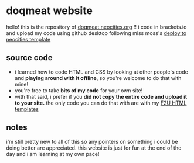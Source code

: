 # doqmeat website
hello! this is the repository of [doqmeat.neocities.org](https://doqmeat.neocities.org/) !! 
i code in brackets.io and upload my code using github desktop following miss moss's [deploy to neocities template](https://github.com/burned-salmon/deploy-to-neocities-template)

## source code
- i learned how to code HTML and CSS by looking at other people's code and <b>playing around with it offline</b>, so you're welcome to do that with mine!
- you're free to take <b>bits of my code</b> for your own site!
- with that said, i prefer if you <b>did not copy the entire code and upload it to your site.</b> the only code you can do that with are with my [F2U HTML templates](https://github.com/doqmeat/F2U-templates)

## notes

i'm still pretty new to all of this so any pointers on something i could be doing better are appreciated. this website is just for fun at the end of the day and i am learning at my own pace! 
  
